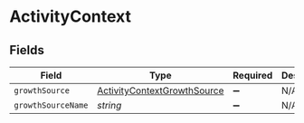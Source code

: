 # ActivityContext


## Fields

| Field                                                                             | Type                                                                              | Required                                                                          | Description                                                                       |
| --------------------------------------------------------------------------------- | --------------------------------------------------------------------------------- | --------------------------------------------------------------------------------- | --------------------------------------------------------------------------------- |
| `growthSource`                                                                    | [ActivityContextGrowthSource](../../models/shared/activitycontextgrowthsource.md) | :heavy_minus_sign:                                                                | N/A                                                                               |
| `growthSourceName`                                                                | *string*                                                                          | :heavy_minus_sign:                                                                | N/A                                                                               |